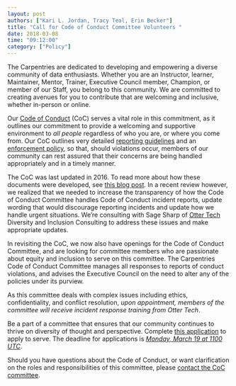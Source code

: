 ```yaml
---
layout: post
authors: ["Kari L. Jordan, Tracy Teal, Erin Becker"]
title: "Call for Code of Conduct Committee Volunteers "
date: 2018-03-08
time: "09:12:00"
category: ["Policy"]
---
```

The Carpentries are dedicated to developing and empowering a diverse community of data enthusiasts. Whether you are an Instructor, learner, Maintainer, Mentor, Trainer, Executive Council member, Champion, or member of our Staff, you belong to this community. We are committed to creating avenues for you to contribute that are welcoming and inclusive, whether in-person or online.

Our [Code of Conduct](https://software-carpentry.org/conduct/) (CoC) serves a vital role in this commitment, as it outlines our commitment to provide a welcoming and supportive environment to *all people* regardless of who you are, or where you come from. Our CoC outlines very detailed [reporting guidelines](https://software-carpentry.org/CoC-reporting/) and an [enforcement policy](https://software-carpentry.org/CoC-enforcement/), so that, should violations occur, members of our community can rest assured that their concerns are being handled appropriately and in a timely manner. 

The CoC was last updated in 2016. To read more about how these documents were developed, see [this blog post](http://www.datacarpentry.org/blog/code-of-conduct/). 
In a recent review however, we realized that we needed to increase the transparency of how the Code of Conduct Committee handles Code of Conduct incident reports, update wording that would discourage reporting incidents and update how we handle urgent situations. We’re consulting with Sage Sharp of [Otter Tech](https://otter.technology) Diversity and Inclusion Consulting to address these issues and make appropriate updates.

In revisiting the CoC, we now also have openings for the Code of Conduct Committee, and are looking for committee members who are passionate about equity and inclusion to serve on this committee. The Carpentries Code of Conduct Committee manages all responses to reports of conduct violations, and advises the Executive Council on the need to alter any of the policies under its purview.

As this committee deals with complex issues including ethics, confidentiality, and conflict resolution, *upon appointment, members of the committee will receive incident response training from Otter Tech*.

Be a part of a committee that ensures that our community continues to thrive on diversity of thought and perspective. Complete [this application](https://goo.gl/forms/wAYQNXz6xdZJN3Sm2) to apply to serve. The deadline for applications is *[Monday, March 19 at 1100 UTC](https://www.timeanddate.com/worldclock/fixedtime.html?msg=Carpentries+CoC+Applications+Due&iso=20180319T11&p1=%3A)*.

Should you have questions about the Code of Conduct, or want clarification on the roles and responsibilities of this committee, please [contact the CoC committee](mailto:policy@carpentries.org). 
